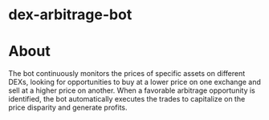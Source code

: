 # dex-arbitrage-bot

# About
The bot continuously monitors the prices of specific assets on different DEXs, looking for opportunities to buy at a lower price on one exchange and sell at a higher price on another. When a favorable arbitrage opportunity is identified, the bot automatically executes the trades to capitalize on the price disparity and generate profits.
